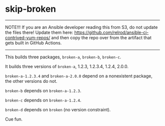 # skip-broken

---

NOTE!!! If you are an Ansible developer reading this from S3, do not update
the files there! Update them here: https://github.com/relrod/ansible-ci-contrived-yum-repos/
and then copy the repo over from the artifact that gets built in GitHub Actions.

---

This builds three packages, `broken-a`, `broken-b`, `broken-c`.

It builds three versions of `broken-a`, 1.2.3, 1.2.3.4, 1.2.4, 2.0.0.

`broken-a-1.2.3.4` and `broken-a-2.0.0` depend on a nonexistent package, the other versions do not.

`broken-b` depends on `broken-a-1.2.3`.

`broken-c` depends on `broken-a-1.2.4`.

`broken-d` depends on `broken` (no version constraint).

Cue fun.
